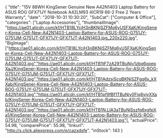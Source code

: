 {
	"title": "15V 88WH KingSener Genuine New A42N1403 Laptop Battery for ASUS ROG GFX71JY Notebook A42LM93 4ICR19 66-2 Free 2 Years Warranty",
	"date": "2018-10-31 10:30:20",
	"SubCat": ["Computer & Office"],
	"categories": ["Laptop Accessories"],
	"thumbnailImage": "https://ae01.alicdn.com/kf/HTB18LYcjH3nBKNjSZFMq6yUSFXaK/KingSener-Korea-Cell-New-A42N1403-Laptop-Battery-for-ASUS-ROG-G751JY-G751JM-G751JT-GFX71JY-GFX71JT-A42N1403.jpg_220x220.jpg",
	"BigImage": ["https://ae01.alicdn.com/kf/HTB18LYcjH3nBKNjSZFMq6yUSFXaK/KingSener-Korea-Cell-New-A42N1403-Laptop-Battery-for-ASUS-ROG-G751JY-G751JM-G751JT-GFX71JY-GFX71JT-A42N1403.jpg","https://ae01.alicdn.com/kf/HTB1tF7zA29TBuNjy1zbq6xpepXaJ/KingSener-Korea-Cell-New-A42N1403-Laptop-Battery-for-ASUS-ROG-G751JY-G751JM-G751JT-GFX71JY-GFX71JT-A42N1403.jpg","https://ae01.alicdn.com/kf/HTB1AdzsjScqBKNjSZFgq6x_kXXab/KingSener-Korea-Cell-New-A42N1403-Laptop-Battery-for-ASUS-ROG-G751JY-G751JM-G751JT-GFX71JY-GFX71JT-A42N1403.jpg","https://ae01.alicdn.com/kf/HTB1pf9fBf1TBuNjy0Fjq6yjyXXab/KingSener-Korea-Cell-New-A42N1403-Laptop-Battery-for-ASUS-ROG-G751JY-G751JM-G751JT-GFX71JY-GFX71JT-A42N1403.jpg","https://ae01.alicdn.com/kf/HTB1N.LIA3aTBuNjSszfq6xgfpXa1/KingSener-Korea-Cell-New-A42N1403-Laptop-Battery-for-ASUS-ROG-G751JY-G751JM-G751JT-GFX71JY-GFX71JT-A42N1403.jpg"],
	"actualPrice": 54.98,
	"comparePrice": 55.98,
	"linkurl": "http://s.click.aliexpress.com/e/cazxdsfe",
	"inStock": 143
}
